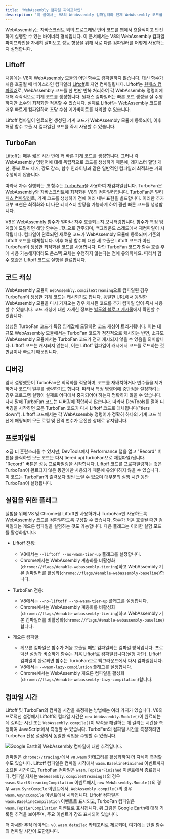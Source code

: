 ```yaml
---
title: 'WebAssembly 컴파일 파이프라인'
description: '이 글에서는 V8의 WebAssembly 컴파일러와 언제 WebAssembly 코드를 컴파일하는지에 대해 설명합니다.'
---
```


WebAssembly는 자바스크립트 외의 프로그래밍 언어 코드를 웹에서 효율적이고 안전하게 실행할 수 있는 바이너리 형식입니다. 이 문서에서는 V8의 WebAssembly 컴파일 파이프라인을 자세히 살펴보고 성능 향상을 위해 서로 다른 컴파일러를 어떻게 사용하는지 설명합니다.

## Liftoff

처음에는 V8이 WebAssembly 모듈의 어떤 함수도 컴파일하지 않습니다. 대신 함수가 처음 호출될 때 베이스라인 컴파일러 [Liftoff](/blog/liftoff)로 지연 컴파일됩니다. Liftoff는 [원패스 컴파일러](https://en.wikipedia.org/wiki/One-pass_compiler)로, WebAssembly 코드를 한 번만 반복 처리하여 각 WebAssembly 명령어에 대해 즉각적으로 기계 코드를 생성합니다. 원패스 컴파일러는 빠른 코드 생성을 잘 수행하지만 소수의 최적화만 적용할 수 있습니다. 실제로 Liftoff는 WebAssembly 코드를 매우 빠르게 컴파일하며 초당 수십 메가바이트를 처리할 수 있습니다.

Liftoff 컴파일이 완료되면 생성된 기계 코드가 WebAssembly 모듈에 등록되어, 이후 해당 함수 호출 시 컴파일된 코드를 즉시 사용할 수 있습니다.

## TurboFan

Liftoff는 매우 짧은 시간 안에 꽤 빠른 기계 코드를 생성합니다. 그러나 각 WebAssembly 명령어에 대해 독립적으로 코드를 생성하기 때문에, 레지스터 할당 개선, 중복 로드 제거, 강도 감소, 함수 인라이닝과 같은 일반적인 컴파일러 최적화는 거의 수행되지 않습니다.

따라서 자주 실행되는 _핫_ 함수는 [TurboFan](/docs/turbofan)을 사용하여 재컴파일됩니다. TurboFan은 WebAssembly와 자바스크립트에 최적화된 V8의 컴파일러입니다. TurboFan은 [멀티패스 컴파일러](https://en.wikipedia.org/wiki/Multi-pass_compiler)로, 기계 코드를 생성하기 전에 여러 내부 표현을 빌드합니다. 이러한 추가 내부 표현은 최적화와 더 나은 레지스터 할당을 가능하게 하여 훨씬 빠른 코드를 생성합니다.

V8은 WebAssembly 함수가 얼마나 자주 호출되는지 모니터링합니다. 함수가 특정 임계값에 도달하면 해당 함수는 _핫_으로 간주되며, 백그라운드 스레드에서 재컴파일이 시작됩니다. 컴파일이 완료되면 새로운 코드가 WebAssembly 모듈에 등록되며 기존의 Liftoff 코드를 대체합니다. 이후 해당 함수에 대한 새 호출은 Liftoff 코드가 아닌 TurboFan이 생성한 최적화된 코드를 사용합니다. 다만 TurboFan 코드가 함수 호출 후에 사용 가능해지더라도 온스택 교체는 수행하지 않는다는 점에 유의하세요. 따라서 함수 호출은 Liftoff 코드로 실행을 완료합니다.

## 코드 캐싱

WebAssembly 모듈이 `WebAssembly.compileStreaming`으로 컴파일된 경우 TurboFan이 생성한 기계 코드는 캐시되기도 합니다. 동일한 URL에서 동일한 WebAssembly 모듈을 다시 가져오는 경우 캐시된 코드를 추가 컴파일 없이 즉시 사용할 수 있습니다. 코드 캐싱에 대한 자세한 정보는 [별도의 블로그 게시물](/blog/wasm-code-caching)에서 확인할 수 있습니다.

생성된 TurboFan 코드가 특정 임계값에 도달하면 코드 캐싱이 트리거됩니다. 이는 대규모 WebAssembly 모듈에서는 TurboFan 코드가 점진적으로 캐시되는 반면, 소규모 WebAssembly 모듈에서는 TurboFan 코드가 전혀 캐시되지 않을 수 있음을 의미합니다. Liftoff 코드는 캐시되지 않는데, 이는 Liftoff 컴파일이 캐시에서 코드를 로드하는 것만큼이나 빠르기 때문입니다.

## 디버깅

앞서 설명했듯이 TurboFan은 최적화를 적용하며, 코드를 재배치하거나 변수들을 제거하거나 코드의 일부를 생략하기도 합니다. 따라서 특정 명령어에 중단점을 설정하려는 경우 프로그램 실행이 실제로 어디에서 중지되어야 하는지 명확하지 않을 수 있습니다. 다시 말해 TurboFan 코드는 디버깅에 적합하지 않습니다. 따라서 DevTools를 열어 디버깅을 시작하면 모든 TurboFan 코드가 다시 Liftoff 코드로 대체됩니다("tiers down"). Liftoff 코드에서는 각 WebAssembly 명령어가 정확히 하나의 기계 코드 섹션에 매핑되며 모든 로컬 및 전역 변수가 온전한 상태로 유지됩니다.

## 프로파일링

조금 더 혼란스러울 수 있지만, DevTools에서 Performance 탭을 열고 "Record" 버튼을 클릭하면 모든 코드는 다시 tiered up(TurboFan으로 재컴파일)됩니다. "Record" 버튼은 성능 프로파일링을 시작합니다. Liftoff 코드를 프로파일링하는 것은 TurboFan이 완료되지 않은 동안에만 사용되기 때문에 유의미하지 않을 수 있습니다. 이 코드는 TurboFan의 출력보다 훨씬 느릴 수 있으며 대부분의 실행 시간 동안 TurboFan이 실행됩니다.

## 실험을 위한 플래그

실험을 위해 V8 및 Chrome을 Liftoff만 사용하거나 TurboFan만 사용하도록 WebAssembly 코드를 컴파일하도록 구성할 수 있습니다. 함수가 처음 호출될 때만 컴파일되는 게으른 컴파일을 실험하는 것도 가능합니다. 다음 플래그는 이러한 실험 모드를 활성화합니다:

- Liftoff 전용:
    - V8에서는 `--liftoff --no-wasm-tier-up` 플래그를 설정합니다.
    - Chrome에서는 WebAssembly 계층화를 비활성화(`chrome://flags/#enable-webassembly-tiering`)하고 WebAssembly 기본 컴파일러를 활성화(`chrome://flags/#enable-webassembly-baseline`)합니다.

- TurboFan 전용:
    - V8에서는 `--no-liftoff --no-wasm-tier-up` 플래그를 설정합니다.
    - Chrome에서는 WebAssembly 계층화를 비활성화(`chrome://flags/#enable-webassembly-tiering`)하고 WebAssembly 기본 컴파일러를 비활성화(`chrome://flags/#enable-webassembly-baseline`)합니다.

- 게으른 컴파일:
    - 게으른 컴파일은 함수가 처음 호출될 때만 컴파일되는 컴파일 방식입니다. 프로덕션 설정과 비슷하게 함수는 처음 Liftoff로 컴파일됩니다(실행 차단). Liftoff 컴파일이 완료되면 함수는 TurboFan으로 백그라운드에서 다시 컴파일됩니다.
    - V8에서는 `--wasm-lazy-compilation` 플래그를 설정합니다.
    - Chrome에서는 WebAssembly 게으른 컴파일을 활성화(`chrome://flags/#enable-webassembly-lazy-compilation`)합니다.

## 컴파일 시간

Liftoff 및 TurboFan의 컴파일 시간을 측정하는 방법에는 여러 가지가 있습니다. V8의 프로덕션 설정에서 Liftoff의 컴파일 시간은 `new WebAssembly.Module()`이 완료되는 데 걸리는 시간 또는 `WebAssembly.compile()`이 약속을 해결하는 데 걸리는 시간을 측정하여 JavaScript에서 측정할 수 있습니다. TurboFan의 컴파일 시간을 측정하려면 TurboFan 전용 설정에서 동일한 작업을 수행할 수 있습니다.

![[Google Earth](https://earth.google.com/web)의 WebAssembly 컴파일에 대한 추적입니다.](/_img/wasm-compilation-pipeline/trace.svg)

컴파일은 `chrome://tracing/`에서 `v8.wasm` 카테고리를 활성화하여 더 자세히 측정할 수도 있습니다. Liftoff 컴파일은 컴파일 시작에서 `wasm.BaselineFinished` 이벤트까지 소요된 시간이고, TurboFan 컴파일은 `wasm.TopTierFinished` 이벤트에서 종료됩니다. 컴파일 자체는 `WebAssembly.compileStreaming()`의 경우 `wasm.StartStreamingCompilation` 이벤트에서, `new WebAssembly.Module()`의 경우 `wasm.SyncCompile` 이벤트에서, `WebAssembly.compile()`의 경우 `wasm.AsyncCompile` 이벤트에서 시작됩니다. Liftoff 컴파일은 `wasm.BaselineCompilation` 이벤트로 표시되고, TurboFan 컴파일은 `wasm.TopTierCompilation` 이벤트로 표시됩니다. 위 그림은 Google Earth에 대해 기록된 추적을 보여주며, 주요 이벤트가 강조 표시되어 있습니다.

더 자세한 추적 데이터는 `v8.wasm.detailed` 카테고리로 제공되며, 여기에는 단일 함수의 컴파일 시간이 포함됩니다.
